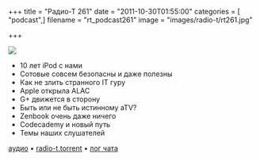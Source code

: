+++
title = "Радио-Т 261"
date = "2011-10-30T01:55:00"
categories = [ "podcast",]
filename = "rt_podcast261"
image = "images/radio-t/rt261.jpg"

+++

![](https://radio-t.com/images/radio-t/rt261.jpg)

- 10 лет iPod с нами
- Сотовые совсем безопасны и даже полезны
- Как не злить странного IT гуру
- Apple открыла ALAC
- G+ движется в сторону
- Быть или не быть истинному aTV?
- Zenbook очень даже ничего
- Codecademy и новый путь
- Темы наших слушателей

[аудио](https://archive.rucast.net/radio-t/media/rt_podcast261.mp3) • [radio-t.torrent](http://www.radio-t.com/torrents/rt_podcast261.mp3.torrent) • [лог чата](http://chat.radio-t.com/logs/radio-t-261.html)<audio src="https://archive.rucast.net/radio-t/media/rt_podcast261.mp3" preload="none"></audio>
